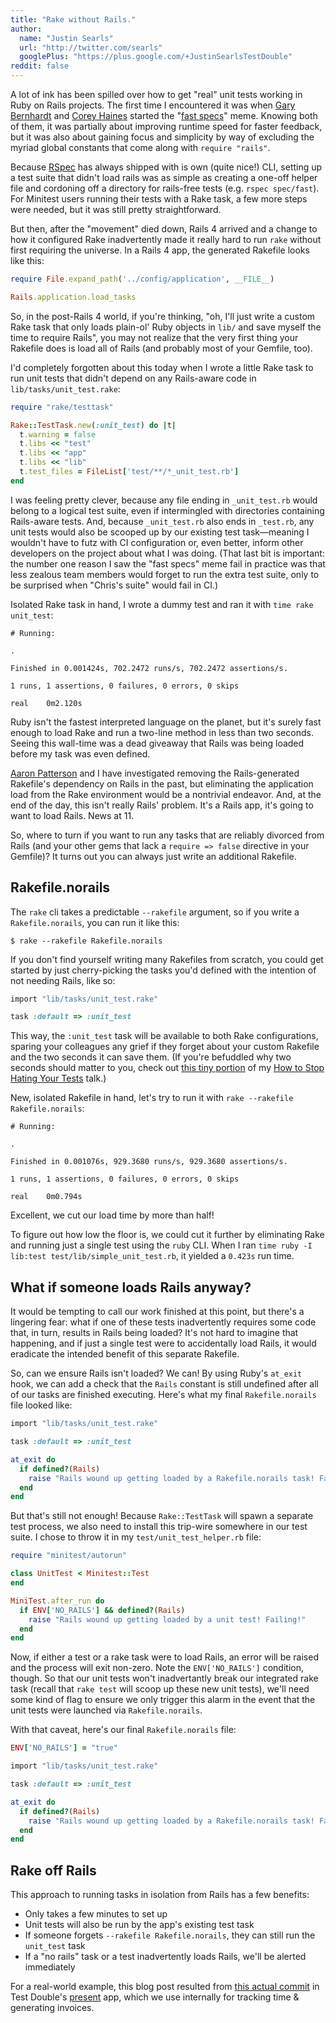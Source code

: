 ```yaml
---
title: "Rake without Rails."
author:
  name: "Justin Searls"
  url: "http://twitter.com/searls"
  googlePlus: "https://plus.google.com/+JustinSearlsTestDouble"
reddit: false
---
```


A lot of ink has been spilled over how to get "real" unit tests working in Ruby
on Rails projects. The first time I encountered it was when [Gary
Bernhardt](https://www.destroyallsoftware.com) and [Corey
Haines](http://coreyhaines.com) started the "[fast
specs](https://www.youtube.com/watch?v=bNn6M2vqxHE)" meme. Knowing both of them,
it was partially about improving runtime speed for faster feedback, but it was
also about gaining focus and simplicity by way of excluding the myriad global
constants that come along with `require "rails"`.

Because [RSpec](http://rspec.info) has always shipped with is own (quite nice!)
CLI, setting up a test suite that didn't load rails was as simple as creating a
one-off helper file and cordoning off a directory for rails-free tests (e.g.
`rspec spec/fast`). For Minitest users running their tests with a Rake task, a
few more steps were needed, but it was still pretty straightforward.

But then, after the "movement" died down, Rails 4 arrived and a change to how it
configured Rake inadvertently made it really hard to run `rake` without first
requiring the universe. In a Rails 4 app, the generated Rakefile looks like
this:

```ruby
require File.expand_path('../config/application', __FILE__)

Rails.application.load_tasks
```

So, in the post-Rails 4 world, if you're thinking, "oh, I'll just write a custom
Rake task that only loads plain-ol' Ruby objects in `lib/` and save myself the
time to require Rails", you may not realize that the very first thing your
Rakefile does is load all of Rails (and probably most of your Gemfile, too).

I'd completely forgotten about this today when I wrote a little Rake task to run
unit tests that didn't depend on any Rails-aware code in
`lib/tasks/unit_test.rake`:

``` ruby
require "rake/testtask"

Rake::TestTask.new(:unit_test) do |t|
  t.warning = false
  t.libs << "test"
  t.libs << "app"
  t.libs << "lib"
  t.test_files = FileList['test/**/*_unit_test.rb']
end
```

I was feeling pretty clever, because any file ending in `_unit_test.rb` would
belong to a logical test suite, even if intermingled with directories
containing Rails-aware tests. And, because `_unit_test.rb` also ends in
`_test.rb`, any unit tests would also be scooped up by our existing test
task—meaning I wouldn't have to futz with CI configuration or, even better,
inform other developers on the project about what I was doing. (That last bit is
important: the number one reason I saw the "fast specs" meme fail in practice
was that less zealous team members would forget to run the extra test suite,
only to be surprised when "Chris's suite" would fail in CI.)

Isolated Rake task in hand, I wrote a dummy test and ran it with `time rake
unit_test`:

```
# Running:

.

Finished in 0.001424s, 702.2472 runs/s, 702.2472 assertions/s.

1 runs, 1 assertions, 0 failures, 0 errors, 0 skips

real	0m2.120s
```

Ruby isn't the fastest interpreted language on the planet, but it's surely fast
enough to load Rake and run a two-line method in less than two seconds. Seeing
this wall-time was a dead giveaway that Rails was being loaded before my task
was even defined.

[Aaron Patterson](https://tenderlovemaking.com) and I have investigated removing
the Rails-generated Rakefile's dependency on Rails in the past, but eliminating
the application load from the Rake environment would be a nontrivial endeavor.
And, at the end of the day, this isn't really Rails' problem. It's a Rails app,
it's going to want to load Rails. News at 11.

So, where to turn if you want to run any tasks that are reliably divorced from
Rails (and your other gems that lack a `require => false` directive in your
Gemfile)? It turns out you can always just write an additional Rakefile.

## Rakefile.norails

The `rake` cli takes a predictable `--rakefile` argument, so if you write a
`Rakefile.norails`, you can run it like this:

```
$ rake --rakefile Rakefile.norails
```

If you don't find yourself writing many Rakefiles from scratch, you could get
started by just cherry-picking the tasks you'd defined with the intention of not
needing Rails, like so:

``` ruby
import "lib/tasks/unit_test.rake"

task :default => :unit_test
```

This way, the `:unit_test` task will be available to both Rake configurations,
sparing your colleagues any grief if they forget about your custom Rakefile and
the two seconds it can save them. (If you're befuddled why two seconds should
matter to you, check out [this tiny portion](https://vimeo.com/145917204#t=1911)
of my [How to Stop Hating Your
Tests](2015-11-16-how-to-stop-hating-your-tests.html) talk.)

New, isolated Rakefile in  hand, let's try to run it with `rake --rakefile
Rakefile.norails`:

```
# Running:

.

Finished in 0.001076s, 929.3680 runs/s, 929.3680 assertions/s.

1 runs, 1 assertions, 0 failures, 0 errors, 0 skips

real	0m0.794s
```

Excellent, we cut our load time by more than half!

To figure out how low the floor is, we could cut it further by eliminating Rake
and running just a single test using the `ruby` CLI.  When I ran `time ruby -I
lib:test test/lib/simple_unit_test.rb`, it yielded a `0.423s` run time.

## What if someone loads Rails anyway?

It would be tempting to call our work finished at this point, but there's a
lingering fear: what if one of these tests inadvertently requires some code
that, in turn, results in Rails being loaded? It's not hard to imagine that
happening, and if just a single test were to accidentally load Rails, it would
eradicate the intended benefit of this separate Rakefile.

So, can we ensure Rails isn't loaded? We can! By using Ruby's `at_exit` hook, we
can add a check that the `Rails` constant is still undefined after all of our
tasks are finished executing. Here's what my final `Rakefile.norails` file
looked like:

``` ruby
import "lib/tasks/unit_test.rake"

task :default => :unit_test

at_exit do
  if defined?(Rails)
    raise "Rails wound up getting loaded by a Rakefile.norails task! Failing!"
  end
end
```

But that's still not enough! Because `Rake::TestTask` will spawn a separate test
process, we also need to install this trip-wire somewhere in our test suite. I
chose to throw it in my `test/unit_test_helper.rb` file:

``` ruby
require "minitest/autorun"

class UnitTest < Minitest::Test
end

MiniTest.after_run do
  if ENV['NO_RAILS'] && defined?(Rails)
    raise "Rails wound up getting loaded by a unit test! Failing!"
  end
end
```

Now, if either a test or a rake task were to load Rails, an error will be
raised and the process will exit non-zero. Note the `ENV['NO_RAILS']` condition,
though. So that our unit tests won't inadvertantly break our integrated rake
task (recall that `rake test` will scoop up these new unit tests), we'll need
some kind of flag to ensure we only trigger this alarm in the event that the
unit tests were launched via `Rakefile.norails`.

With that caveat, here's our final `Rakefile.norails` file:

``` ruby
ENV['NO_RAILS'] = "true"

import "lib/tasks/unit_test.rake"

task :default => :unit_test

at_exit do
  if defined?(Rails)
    raise "Rails wound up getting loaded by a Rakefile.norails task! Failing!"
  end
end
```

## Rake off Rails

This approach to running tasks in isolation from Rails has a few benefits:

* Only takes a few minutes to set up
* Unit tests will also be run by the app's existing test task
* If someone forgets `--rakefile Rakefile.norails`, they can still run the
  `unit_test` task
* If a "no rails" task or a test inadvertently loads Rails, we'll be alerted
  immediately

For a real-world example, this blog post resulted from [this actual
commit](https://github.com/testdouble/present/commit/75c08cda795fa8c24826358f67649096940d68a0)
in Test Double's [present](https://github.com/testdouble/present) app, which we
use internally for tracking time & generating invoices.
